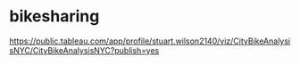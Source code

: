 # bikesharing

https://public.tableau.com/app/profile/stuart.wilson2140/viz/CityBikeAnalysisNYC/CityBikeAnalysisNYC?publish=yes

